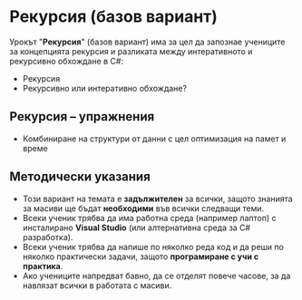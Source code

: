 # Рекурсия (базов вариант)

Урокът "**Рекурсия**" (базов вариант) има за цел да запознае учениците за концепцията рекурсия и разликата между интеративното и рекурсивно обхождане в C#:
  - Рекурсия
  - Рекурсивно или интеративно обхождане?

##  Рекурсия – упражнения
  - Комбиниране на структури от данни с цел оптимизация на памет и време

## Методически указания
  - Този вариант на темата е **задължителен** за всички, защото знанията за масиви ще бъдат **необходими** във всички следващи теми.
  - Всеки ученик трябва да има работна среда (например лаптоп) с инсталирано **Visual Studio** (или алтернативна среда за C# разработка).
  - Всеки ученик трябва да напише по няколко реда код и да реши по няколко практически задачи, защото **програмиране с учи с практика**.
  - Ако учениците напредват бавно, да се отделят повече часове, за да навлязат всички в работата с масиви.
